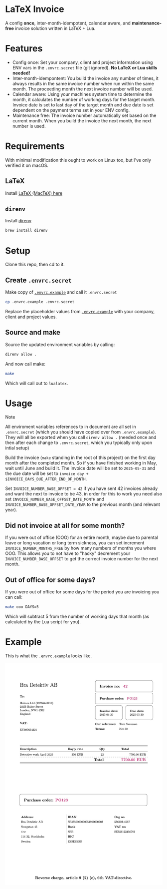 # LaTeX Invoice
A config **once**, inter-month-idempotent, calendar aware, and **maintenance-free** invoice solution written in LaTeX + Lua.

# Features
* Config once: Set your company, client and project information using ENV vars in the `.envrc.secret` file (git ignored). **No LaTeX or Lua skills needed!**
* Inter-month-idempontent: You build the invoice any number of times, it always results in the same invoice number when run within the same month. The proceeding month the next invoice number will be used.
* Calendar aware: Using your machines system time to determine the month, it calculates the number of working days for the target month. Invoice date is set to last day of the target month and due date is set dependent on the payment terms set in your ENV config.
* Maintenance free: The invoice number automatically set based on the current month. When you build the invoice the next month, the next number is used.

# Requirements
With minimal modification this ought to work on Linux too, but I've only verified it on macOS.

## LaTeX
Install [LaTeX (MacTeX) here](https://tug.org/mactex/)

## `direnv`
Install [direnv](https://direnv.net/)

```bash
brew install direnv
```

# Setup
Clone this repo, then cd to it.

## Create `.envrc.secret`
Make copy of [`.envrc.example`](.`.envrc.example`) and call it `.envrc.secret`

```bash
cp .envrc.example .envrc.secret 
```

Replace the placeholder values from [`.envrc.example`](.`.envrc.example`) with your company, client and project values.

## Source and make
Source the updated environment variables by calling:
```bash
direnv allow .
```

And now call make:
```bash
make
```

Which will call out to `lualatex`.

# Usage
> [!NOTE]
> All enviroment variables references to in document are all set in `.envrc.secret` (which you should have copied over from `.envrc.example`).
> They will all be exported when you call `direnv allow .` (needed once and then after each change to `.envrc.secret`, which you typically only upon intial setup)

Build the invoice (`make` standing in the root of this project) on the first day month after the completed month. So if you have finished working in May, wait until June and build it. The invoice date will be set to `2025-05-31` and the due date will be set to `invoice day + $INVOICE_DAYS_DUE_AFTER_END_OF_MONTH`.

Set `INVOICE_NUMBER_BASE_OFFSET = 42` if you have sent 42 invoices already and want the next to invoice to be 43, in order for this to work you need also set `INVOICE_NUMBER_BASE_OFFSET_DATE_MONTH` and `INVOICE_NUMBER_BASE_OFFSET_DATE_YEAR` to the previous month (and relevant year).

## Did not invoice at all for some month?
If you were out of office (OOO) for an entire month, maybe due to parental leave or long vacation or long term sickness, you can set increment `INVOICE_NUMBER_MONTHS_FREE` by how many numbers of months you where OOO. This allows you to not have to "hacky" decrement your `INVOICE_NUMBER_BASE_OFFSET` to get the correct invoice number for the next month.

## Out of office for **some** days?
If you were out of office for some days for the period you are invoicing you can call:

```bash
make ooo DAYS=5
```
Which will subtract 5 from the number of working days that month (as calculated by the Lua script for you).

# Example
This is what the `.envrc.example` looks like.

![Example](.github/assets/example_invoice.jpg)